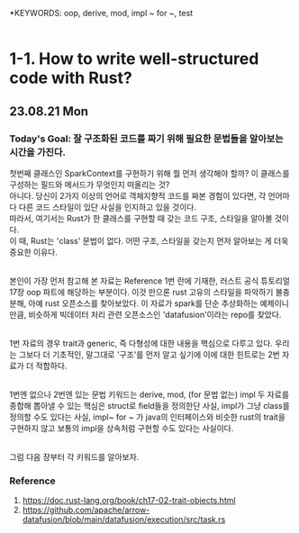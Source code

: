 *KEYWORDS: oop, derive, mod, impl ~ for ~, test <br><br>

# 1-1. How to write well-structured code with Rust?
## 23.08.21 Mon

### Today's Goal: 잘 구조화된 코드를 짜기 위해 필요한 문법들을 알아보는 시간을 가진다.

첫번째 클래스인 SparkContext를 구현하기 위해 뭘 먼저 생각해야 할까? 이 클래스를 구성하는 필드와 메서드가 무엇인지 떠올리는 것?<br>
아니다. 당신이 2가지 이상의 언어로 객체지향적 코드를 짜본 경험이 있다면, 각 언어마다 다른 코드 스타일이 있단 사실을 인지하고 있을 것이다.<br>
따라서, 여기서는 Rust가 한 클래스를 구현할 때 갖는 코드 구조, 스타일을 알아볼 것이다.<br>
이 때, Rust는 'class' 문법이 없다. 어떤 구조, 스타일을 갖는지 먼저 알아보는 게 더욱 중요한 이유다.<br><br>

본인이 가장 먼저 참고해 본 자료는 Reference 1번 란에 기재한, 러스트 공식 튜토리얼 17장 oop 파트에 해당하는 부분이다. 이것 만으론 rust 고유의 스타일을 파악하기 불충분해, 아예 rust 오픈소스를 찾아보았다. 이 자료가 spark를 단순 추상화하는 예제이니만큼, 비슷하게 빅데이터 처리 관련 오픈소스인 'datafusion'이라는 repo를 찾았다.
<br><br>

1번 자료의 경우 trait과 generic, 즉 다형성에 대한 내용을 핵심으로 다루고 있다. 우리는 그보다 더 기초적인, 말그대로 '구조'를 먼저 알고 싶기에 이에 대한 힌트로는 2번 자료가 더 적합하다.<br><br>

1번엔 없으나 2번엔 있는 문법 키워드는 derive, mod, (for 문법 없는) impl
두 자료를 종합해 뽑아낼 수 있는 핵심은 struct로 field들을 정의한단 사실, impl가 그냥 class를 정의할 수도 있다는 사실, impl~ for ~ 가 java의 인터페이스와 비슷한 rust의 trait을 구현하지 않고 보통의 impl을 상속처럼 구현할 수도 있다는 사실이다.
<br><br>

그럼 다음 장부터 각 키워드를 알아보자.




### Reference
1) https://doc.rust-lang.org/book/ch17-02-trait-objects.html
2) https://github.com/apache/arrow-datafusion/blob/main/datafusion/execution/src/task.rs